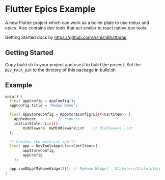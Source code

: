 # Flutter Epics Example

A new Flutter project which can work as a boiler plate to use redux and epics. Also contains dev tools that act similar to react native dev tools.

Getting Started docs by https://github.com/AshishBhattarai/

## Getting Started

Copy build.sh to your project and use it to build the project.
Set the `DEV_PACK_DIR` to the dirctory of this package in build.sh

## Example

```dart
main() {
  final appConfig = AppConfig();
  appConfig.title = 'Redux Demo';

  final appStoreConfig = AppStoreConfig<List<CartItem>> (
  	appReducer,			// reducer
  	initialState: List(),
		middleware: myMiddlewareList	// Middleware list
  );

  /* Creates the material app */
  final app = DevToolsApp<List<CartItem>>(
		appStoreConfig,
		appConfig
	);

  app.runDApp(MyHomeWidget()); // MyHome Widget - Stateless/StatefulWidget
}
```
